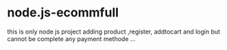 # node.js-ecommfull
this is only node js project adding product ,register, addtocart and login but cannot be complete any payment methode ...
